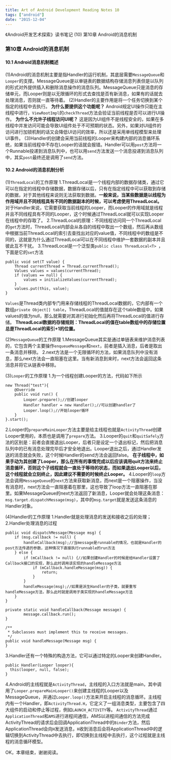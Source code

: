 ```yaml
---
title: Art of Android Development Reading Notes 10
tags: ["android"]
date: "2015-12-04"
---
```

《Android开发艺术探索》读书笔记 (10) 第10章 Android的消息机制 <!--more-->

### 第10章 Android的消息机制
#### 10.1 Android消息机制概述
(1)Android的消息机制主要是指Handler的运行机制，其底层需要`MessageQueue`和`Looper`的支撑。MessageQueue是以单链表的数据结构存储消息列表但是以队列的形式对外提供插入和删除消息操作的消息队列。MessageQueue只是消息的存储单元，而Looper则是以无限循环的形式去查找是否有新消息，如果有的话就去处理消息，否则就一直等待着。
(2)Handler的主要作用是将一个任务切换到某个指定的线程中去执行。
**为什么要提供这个功能呢？**
Android规定UI操作只能在主线程中进行，`ViewRootImpl`的`checkThread`方法会验证当前线程是否可以进行UI操作。
**为什么不允许子线程访问UI呢？**
这是因为UI组件不是线程安全的，如果在多线程中并发访问可能会导致UI组件处于不可预期的状态。另外，如果对UI组件的访问进行加锁机制的话又会降低UI访问的效率，所以还是采用单线程模型来处理UI事件。
(3)Handler的创建会采用当前线程的Looper来构建内部的消息循环系统，如果当前线程中不存在Looper的话就会报错。Handler可以用`post`方法将一个Runnable投递到消息队列中，也可以用`send`方法发送一个消息投递到消息队列中，其实`post`最终还是调用了`send`方法。

#### 10.2 Android的消息机制分析
(1)`ThreadLocal`的工作原理
1.ThreadLocal是一个线程内部的数据存储类，通过它可以在指定的线程中存储数据，数据存储以后，只有在指定线程中可以获取到存储的数据，对于其他线程来说则无法获取到数据。**一般来说，当某些数据是以线程为作用域并且不同线程具有不同的数据副本的时候，可以考虑使用ThreadLocal。** 对于Handler来说，它需要获取当前线程的Looper，而Looper的作用域就是线程并且不同线程具有不同的Looper，这个时候通过ThreadLocal就可以实现Looper在线程中的存取了。
2.ThreadLocal的原理：不同线程访问同一个ThreadLocal的`get`方法时，ThreadLocal内部会从各自的线程中取出一个数组，然后再从数组中根据当前ThreadLocal的索引去查找出对应的value值，不同线程中的数组是不同的，这就是为什么通过ThreadLocal可以在不同线程中维护一套数据的副本并且彼此互不干扰。
3.ThreadLocal是一个泛型类`public class ThreadLocal<T> `，下面是它的`set`方法
```
public void set(T value) {
    Thread currentThread = Thread.currentThread();
    Values values = values(currentThread);
    if (values == null) {
        values = initializeValues(currentThread);
    }
    values.put(this, value);
}
```
`Values`是Thread类内部专门用来存储线程的ThreadLocal数据的，它内部有一个数组`private Object[] table`，ThreadLocal的值就存在这个table数组中。如果values的值为null，那么就需要对其进行初始化然后再将ThreadLocal的值进行存储。
**ThreadLocal数据的存储规则：ThreadLocal的值在table数组中的存储位置总是ThreadLocal的索引+1的位置。**

(2)`MessageQueue`的工作原理
1.MessageQueue其实是通过单链表来维护消息列表的，它包含两个主要操作`enqueueMessage`和`next`，前者是插入消息，后者是取出一条消息并移除。
2.next方法是一个无限循环的方法，如果消息队列中没有消息，那么next方法会一直阻塞在这里。当有新消息到来时，next方法会返回这条消息并将它从链表中移除。

(3)`Looper`的工作原理
1.为一个线程创建Looper的方法，代码如下所示
```
new Thread("test"){
    @Override
    public void run() {
        Looper.prepare();//创建looper
        Handler handler = new Handler();//可以创建handler了
        Looper.loop();//开始looper循环
    }
}.start();
```
2.Looper的`prepareMainLooper`方法主要是给主线程也就是`ActivityThread`创建Looper使用的，本质也是调用了`prepare`方法。
3.Looper的`quit`和`quitSafely`方法的区别是：前者会直接退出Looper，后者只是设定一个退出标记，然后把消息队列中的已有消息处理完毕后才安全地退出。Looper退出之后，通过Handler发送的消息就会失败，这个时候Handler的send方法会返回false。
**在子线程中，如果手动为其创建了Looper，那么在所有的事情完成以后应该调用quit方法来终止消息循环，否则这个子线程就会一直处于等待的状态，而如果退出Looper以后，这个线程就会立刻终止，因此建议不需要的时候终止Looper。**
4.Looper的`loop`方法会调用`MessageQueue`的`next`方法来获取新消息，而next是一个阻塞操作，当没有消息时，next方法会一直阻塞着在那里，这也导致了loop方法一直阻塞在那里。如果MessageQueue的next方法返回了新消息，Looper就会处理这条消息：`msg.target.dispatchMessage(msg)`，其中的`msg.target`就是发送这条消息的Handler对象。

(4)Handler的工作原理
1.Handler就是处理消息的发送和接收之后的处理；
2.Handler处理消息的过程
```
public void dispatchMessage(Message msg) {
    if (msg.callback != null) {
        handleCallback(msg);//当message是runnable的情况，也就是Handler的post方法传递的参数，这种情况下直接执行runnable的run方法
    } else {
        if (mCallback != null) {//如果创建Handler的时候是给Handler设置了Callback接口的实现，那么此时调用该实现的handleMessage方法
            if (mCallback.handleMessage(msg)) {
                return;
            }
        }
        handleMessage(msg);//如果是派生Handler的子类，就要重写handleMessage方法，那么此时就是调用子类实现的handleMessage方法
    }
}

private static void handleCallback(Message message) {
        message.callback.run();
}

/**
 * Subclasses must implement this to receive messages.
 */
public void handleMessage(Message msg) {
}
```
3.Handler还有一个特殊的构造方法，它可以通过特定的Looper来创建Handler。
```
public Handler(Looper looper){
  this(looper, null, false);
}
```
4.Android的主线程就是`ActivityThread`，主线程的入口方法就是main，其中调用了`Looper.prepareMainLooper()`来创建主线程的Looper以及MessageQueue，并通过`Looper.loop()`方法来开启主线程的消息循环。主线程内有一个Handler，即`ActivityThread.H`，它定义了一组消息类型，主要包含了四大组件的启动和停止等过程，例如`LAUNCH_ACTIVITY`等。
`ActivityThread`通过`ApplicationThread`和`AMS`进行进程间通信，AMS以进程间通信的方法完成ActivityThread的请求后会回调ApplicationThread中的`Binder`方法，然后ApplicationThread会向`H`发送消息，`H`收到消息后会将ApplicationThread中的逻辑切换到ActivityThread中去执行，即切换到主线程中去执行，这个过程就是主线程的消息循环模型。

OK，本章结束，谢谢阅读。

